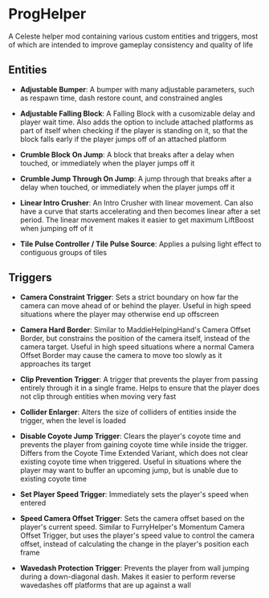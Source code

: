 # ProgHelper

A Celeste helper mod containing various custom entities and triggers, most of which are intended to improve gameplay consistency and quality of life

## Entities

- **Adjustable Bumper**: A bumper with many adjustable parameters, such as respawn time, dash restore count, and constrained angles

- **Adjustable Falling Block**: A Falling Block with a cusomizable delay and player wait time. Also adds the option to include attached platforms as part of itself when checking if the player is standing on it, so that the block falls early if the player jumps off of an attached platform

- **Crumble Block On Jump**: A block that breaks after a delay when touched, or immediately when the player jumps off it

- **Crumble Jump Through On Jump**: A jump through that breaks after a delay when touched, or immediately when the player jumps off it

- **Linear Intro Crusher**: An Intro Crusher with linear movement. Can also have a curve that starts accelerating and then becomes linear after a set period. The linear movement makes it easier to get maximum LiftBoost when jumping off of it

- **Tile Pulse Controller / Tile Pulse Source**: Applies a pulsing light effect to contiguous groups of tiles

## Triggers

- **Camera Constraint Trigger**: Sets a strict boundary on how far the camera can move ahead of or behind the player. Useful in high speed situations where the player may otherwise end up offscreen

- **Camera Hard Border**: Similar to MaddieHelpingHand's Camera Offset Border, but constrains the position of the camera itself, instead of the camera target. Useful in high speed situations where a normal Camera Offset Border may cause the camera to move too slowly as it approaches its target

- **Clip Prevention Trigger**: A trigger that prevents the player from passing entirely through it in a single frame. Helps to ensure that the player does not clip through entities when moving very fast

- **Collider Enlarger**: Alters the size of colliders of entities inside the trigger, when the level is loaded

- **Disable Coyote Jump Trigger**: Clears the player's coyote time and prevents the player from gaining coyote time while inside the trigger. Differs from the Coyote Time Extended Variant, which does not clear existing coyote time when triggered. Useful in situations where the player may want to buffer an upcoming jump, but is unable due to existing coyote time

- **Set Player Speed Trigger**: Immediately sets the player's speed when entered

- **Speed Camera Offset Trigger**: Sets the camera offset based on the player's current speed. Similar to FurryHelper's Momentum Camera Offset Trigger, but uses the player's speed value to control the camera offset, instead of calculating the change in the player's position each frame

- **Wavedash Protection Trigger**: Prevents the player from wall jumping during a down-diagonal dash. Makes it easier to perform reverse wavedashes off platforms that are up against a wall
